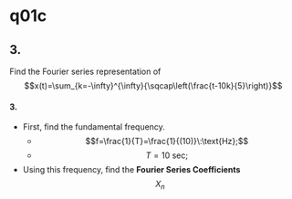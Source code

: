# q01c

## 3.
Find the Fourier series representation of $$x(t)=\sum_{k=-\infty}^{\infty}{\sqcap\left(\frac{t-10k}{5}\right)}$$

#### 3.
 - First, find the fundamental frequency.
    - $$f=\frac{1}{T}=\frac{1}{(10)}\:\text{Hz};$$
    - $$T=10\:\text{sec};$$
 - Using this frequency, find the **Fourier Series Coefficients**
$$
    X_n
$$